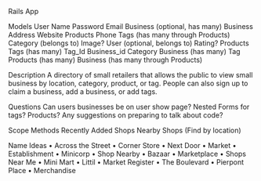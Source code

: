 Rails App

Models
User
	Name
	Password
	Email
	Business (optional, has many)
Business
	Address
	Website
	Products
	Phone
	Tags (has many through Products)
	Category (belongs to)
	Image?
	User (optional, belongs to)
	Rating?
Products
	Tags (has many)
	Tag_Id
	Business_id
Category
	Business (has many)
Tag
	Products (has many)
	Business (has many through Products)

Description
  A directory of small retailers that allows the public to view small business by location, category, product, or tag. People can also sign up to claim a business, add a business, or add tags.

  Questions
  	Can users businesses be on user show page?
  	Nested Forms for tags? Products?
  	Any suggestions on preparing to talk about code?

  Scope Methods
  	Recently Added Shops
  	Nearby Shops (Find by location)

Name Ideas
	•	Across the Street
	•	Corner Store
	•	Next Door
	•	Market
	•	Establishment
	•	Minicorp
	•	Shop Nearby
	•	Bazaar
	•	Marketplace
	•	Shops Near Me
	•	Mini Mart
	•	Littil
	•	Market Register
	•	The Boulevard
	•	Pierpont Place
	•	Merchandise
